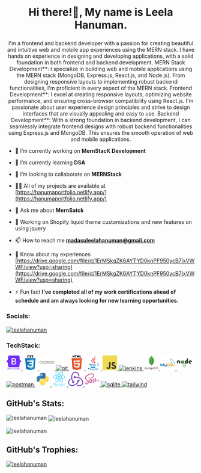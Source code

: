 <h1 align="center">Hi there!👋, My name is Leela Hanuman.</h1>


###
###
<p align="center"> I'm a frontend and backend developer with a passion for creating beautiful and intuitive web and mobile app experiences using the MERN stack. I have hands on experience in designing and developing applications, with a solid foundation in both frontend and backend development.
MERN Stack Development**: I specialize in building web and mobile applications using the MERN stack (MongoDB, Express.js, React.js, and Node.js). From designing responsive layouts to implementing robust backend functionalities, I'm proficient in every aspect of the MERN stack.
Frontend Development**: I excel at creating responsive layouts, optimizing website performance, and ensuring cross-browser compatibility using React.js. I'm passionate about user experience design principles and strive to design interfaces that are visually appealing and easy to use.
Backend Development**: With a strong foundation in backend development, I can seamlessly integrate frontend designs with robust backend functionalities using Express.js and MongoDB. This ensures the smooth operation of web and mobile applications.</p>

- 🔭 I’m currently working on **MernStacK Development**

- 🌱 I’m currently learning **DSA**

- 👯 I’m looking to collaborate on **MERNStack**

- 👨‍💻 All of my projects are available at [https://hanumaportfolio.netlify.app/](https://hanumaportfolio.netlify.app/)

- 💬 Ask me about **MernSatck**
- 💬 Working on Shopify liquid theme customizations and new features on using jquery 

- 📫 How to reach me **madasuleelahanuman@gmail.com**

- 📄 Know about my experiences [https://drive.google.com/file/d/1ErMSkgZK6AYTYD0knPF950ycB7lxVWWF/view?usp=sharing](https://drive.google.com/file/d/1ErMSkgZK6AYTYD0knPF950ycB7lxVWWF/view?usp=sharing)

- ⚡ Fun fact **I've completed all of my work certifications ahead of schedule and am always looking for new learning opportunities.**

<h3 align="left">Socials:</h3>
<p align="left">
<a href="https://linkedin.com/in/leelahanuman" target="blank"><img align="center" src="https://raw.githubusercontent.com/rahuldkjain/github-profile-readme-generator/master/src/images/icons/Social/linked-in-alt.svg" alt="leelahanuman" height="30" width="40" /></a>
</p>

<h3 align="left">TechStack:</h3>
<p align="left"> <a href="https://getbootstrap.com" target="_blank" rel="noreferrer"> <img src="https://raw.githubusercontent.com/devicons/devicon/master/icons/bootstrap/bootstrap-plain-wordmark.svg" alt="bootstrap" width="40" height="40"/> </a> <a href="https://www.w3schools.com/css/" target="_blank" rel="noreferrer"> <img src="https://raw.githubusercontent.com/devicons/devicon/master/icons/css3/css3-original-wordmark.svg" alt="css3" width="40" height="40"/> </a> <a href="https://expressjs.com" target="_blank" rel="noreferrer"> <img src="https://raw.githubusercontent.com/devicons/devicon/master/icons/express/express-original-wordmark.svg" alt="express" width="40" height="40"/> </a> <a href="https://git-scm.com/" target="_blank" rel="noreferrer"> <img src="https://www.vectorlogo.zone/logos/git-scm/git-scm-icon.svg" alt="git" width="40" height="40"/> </a> <a href="https://www.w3.org/html/" target="_blank" rel="noreferrer"> <img src="https://raw.githubusercontent.com/devicons/devicon/master/icons/html5/html5-original-wordmark.svg" alt="html5" width="40" height="40"/> </a> <a href="https://www.java.com" target="_blank" rel="noreferrer"> <img src="https://raw.githubusercontent.com/devicons/devicon/master/icons/java/java-original.svg" alt="java" width="40" height="40"/> </a> <a href="https://developer.mozilla.org/en-US/docs/Web/JavaScript" target="_blank" rel="noreferrer"> <img src="https://raw.githubusercontent.com/devicons/devicon/master/icons/javascript/javascript-original.svg" alt="javascript" width="40" height="40"/> </a> <a href="https://www.jenkins.io" target="_blank" rel="noreferrer"> <img src="https://www.vectorlogo.zone/logos/jenkins/jenkins-icon.svg" alt="jenkins" width="40" height="40"/> </a> <a href="https://www.mongodb.com/" target="_blank" rel="noreferrer"> <img src="https://raw.githubusercontent.com/devicons/devicon/master/icons/mongodb/mongodb-original-wordmark.svg" alt="mongodb" width="40" height="40"/> </a> <a href="https://www.mysql.com/" target="_blank" rel="noreferrer"> <img src="https://raw.githubusercontent.com/devicons/devicon/master/icons/mysql/mysql-original-wordmark.svg" alt="mysql" width="40" height="40"/> </a> <a href="https://nodejs.org" target="_blank" rel="noreferrer"> <img src="https://raw.githubusercontent.com/devicons/devicon/master/icons/nodejs/nodejs-original-wordmark.svg" alt="nodejs" width="40" height="40"/> </a> <a href="https://postman.com" target="_blank" rel="noreferrer"> <img src="https://www.vectorlogo.zone/logos/getpostman/getpostman-icon.svg" alt="postman" width="40" height="40"/> </a> <a href="https://www.python.org" target="_blank" rel="noreferrer"> <img src="https://raw.githubusercontent.com/devicons/devicon/master/icons/python/python-original.svg" alt="python" width="40" height="40"/> </a> <a href="https://reactjs.org/" target="_blank" rel="noreferrer"> <img src="https://raw.githubusercontent.com/devicons/devicon/master/icons/react/react-original-wordmark.svg" alt="react" width="40" height="40"/> </a> <a href="https://redux.js.org" target="_blank" rel="noreferrer"> <img src="https://raw.githubusercontent.com/devicons/devicon/master/icons/redux/redux-original.svg" alt="redux" width="40" height="40"/> </a> <a href="https://sass-lang.com" target="_blank" rel="noreferrer"> <img src="https://raw.githubusercontent.com/devicons/devicon/master/icons/sass/sass-original.svg" alt="sass" width="40" height="40"/> </a> <a href="https://www.sqlite.org/" target="_blank" rel="noreferrer"> <img src="https://www.vectorlogo.zone/logos/sqlite/sqlite-icon.svg" alt="sqlite" width="40" height="40"/> </a> <a href="https://tailwindcss.com/" target="_blank" rel="noreferrer"> <img src="https://www.vectorlogo.zone/logos/tailwindcss/tailwindcss-icon.svg" alt="tailwind" width="40" height="40"/> </a> </p>

<h2>GitHub's Stats:</h2>
<p><img align="left" src="https://github-readme-stats.vercel.app/api/top-langs?username=leelahanuman&show_icons=true&locale=en&layout=compact"&theme=dracula&locale=en&hide_border=false alt="leelahanuman" /></p>
<p>&nbsp;<img align="center" src="https://github-readme-stats.vercel.app/api?username=leelahanuman&show_icons=true&locale=en" alt="leelahanuman" /></p>

<p><img align="center" src="https://github-readme-streak-stats.herokuapp.com/?user=leelahanuman&"&theme=dracula&locale=en&hide_border=false alt="leelahanuman" /></p>
<h2>GitHub's Trophies:</h2>
<p align="left mt-5 bg-dark"> <a href="https://github.com/ryo-ma/github-profile-trophy"><img src="https://github-profile-trophy.vercel.app/?username=leelahanuman" alt="leelahanuman" /></a></p>






